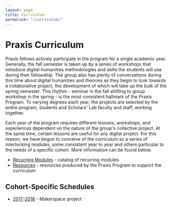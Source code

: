 ```yaml
---
layout: page
title: Curriculum
permalink: "/curriculum/"
---
```


# Praxis Curriculum

Praxis fellows actively participate in the program for a single academic year. Generally, the fall semester is taken up by a series of workshops that introduce digital humanities methodologies and skills the students will use during their fellowship. The group also has plenty of conversations during this time about digital humanities and theories as they begin to look towards a collaborative project, the development of which will take up the bulk of the spring semester. This rhythm - seminar in the fall shifting to group workshop in the spring - is the most consistent hallmark of the Praxis Program. To varying degrees each year, the projects are selected by the entire program, students and Scholars' Lab faculty and staff, working together.

Each year of the program requires different lessons, workshops, and experiences dependent on the nature of the group's collective project. At the same time, certain lessons are useful for any digital project. For this reason, we have begun to conceive of the curriculum as a series of interlocking modules, some consistent year to year and others particular to the needs of a specific cohort. More information can be found below.

* [Recurring Modules](/curriculum/modules) - catalog of recurring modules
* [Resources](/resources/) - resources produced by the Praxis Program to support the curriculum

## Cohort-Specific Schedules

* [2017-2018](/curriculum/2017-2018/) - Makerspace project
